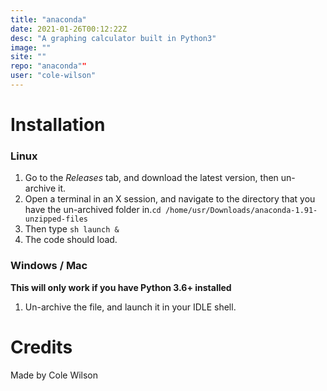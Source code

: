 ```yaml
---
title: "anaconda"
date: 2021-01-26T00:12:22Z
desc: "A graphing calculator built in Python3"
image: ""
site: ""
repo: "anaconda""
user: "cole-wilson"
---
```

# Installation
### Linux
1. Go to the *Releases* tab, and download the latest version, then un-archive it.
2. Open a terminal in an X session, and navigate to the directory that you have the un-archived folder in.`cd /home/usr/Downloads/anaconda-1.91-unzipped-files`
3. Then type `sh launch &`
4. The code should load.
### Windows / Mac
**This will only work if you have Python 3.6+ installed**
1. Un-archive the file, and launch it in your IDLE shell.
# Credits
Made by Cole Wilson

